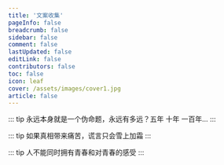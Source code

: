 ```yaml
---
title: '文案收集'
pageInfo: false
breadcrumb: false 
sidebar: false
comment: false
lastUpdated: false
editLink: false
contributors: false
toc: false
icon: leaf
cover: /assets/images/cover1.jpg
article: false
---
```


::: tip 永远本身就是一个伪命题，永远有多远？五年 十年 一百年...
:::

::: tip 如果真相带来痛苦，谎言只会雪上加霜
:::

::: tip 人不能同时拥有青春和对青春的感受
:::
